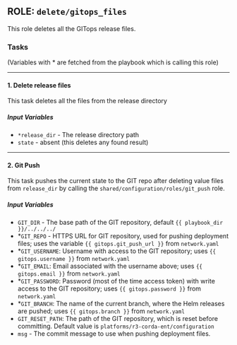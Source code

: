 ## ROLE: `delete/gitops_files`
This role deletes all the GITops release files.

### Tasks
(Variables with * are fetched from the playbook which is calling this role)

---

#### 1. Delete release files
This task deletes all the files from the release directory
##### Input Variables
- `*release_dir` - The release directory path
- `state` - absent (this deletes any found result)

---

#### 2. Git Push
This task pushes the current state to the GIT repo after deleting value files from `release_dir` by calling the `shared/configuration/roles/git_push` role.
##### Input Variables
- `GIT_DIR` - The base path of the GIT repository, default `{{ playbook_dir }}/../../../`
- *`GIT_REPO` - HTTPS URL for GIT repository, used for pushing deployment files; uses the variable `{{ gitops.git_push_url }}` from `network.yaml`
- *`GIT_USERNAME`: Username with access to the GIT repository; uses `{{ gitops.username }}` from `network.yaml`
- *`GIT_EMAIL`: Email associated with the username above; uses `{{ gitops.email }}` from `network.yaml`
- *`GIT_PASSWORD`: Password (most of the time access token) with write access to the GIT repository; uses `{{ gitops.password }}` from `network.yaml`
- *`GIT_BRANCH`: The name of the current branch, where the Helm releases are pushed; uses `{{ gitops.branch }}` from `network.yaml`
 - `GIT_RESET_PATH`: The path of the GIT repository, which is reset before committing. Default value is `platforms/r3-corda-ent/configuration`
 - `msg` - The commit message to use when pushing deployment files.
